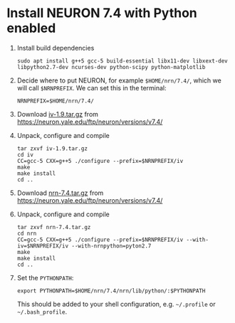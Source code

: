 Install NEURON 7.4 with Python enabled
======================================

1. Install build dependencies
   ```
   sudo apt install g++5 gcc-5 build-essential libx11-dev libxext-dev libpython2.7-dev ncurses-dev python-scipy python-matplotlib
   ```

2. Decide where to put NEURON, for example `$HOME/nrn/7.4/`, which we
   will call `$NRNPREFIX`. We can set this in the terminal:
   ```
   NRNPREFIX=$HOME/nrn/7.4/
   ```

3. Download
   [iv-1.9.tar.gz](https://neuron.yale.edu/ftp/neuron/versions/v7.4/iv-1.9.tar.gz)
   from https://neuron.yale.edu/ftp/neuron/versions/v7.4/

4. Unpack, configure and compile
   ```
   tar zxvf iv-1.9.tar.gz
   cd iv
   CC=gcc-5 CXX=g++5 ./configure --prefix=$NRNPREFIX/iv
   make
   make install
   cd ..
   ```

5. Download
   [nrn-7.4.tar.gz](https://neuron.yale.edu/ftp/neuron/versions/v7.4/nrn-7.4.tar.gz)
   from https://neuron.yale.edu/ftp/neuron/versions/v7.4/

6. Unpack, configure and compile
   ```
   tar zxvf nrn-7.4.tar.gz
   cd nrn
   CC=gcc-5 CXX=g++5 ./configure --prefix=$NRNPREFIX/iv --with-iv=$NRNPREFIX/iv --with-nrnpython=pyton2.7
   make
   make install
   cd ..
   ```

7. Set the `PYTHONPATH`:
   ```
   export PYTHONPATH=$HOME/nrn/7.4/nrn/lib/python/:$PYTHONPATH
   ```
   This should be added to your shell configuration, e.g. `~/.profile`
   or `~/.bash_profile`.
